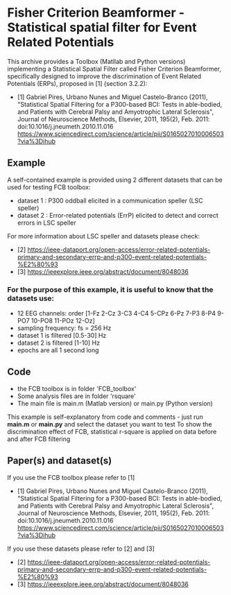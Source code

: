 # Fisher Criterion Beamformer - Statistical spatial filter for Event Related Potentials 

This archive provides a Toolbox (Matllab and Python versions) implementing a Statistical Spatial Filter called Fisher Criterion Beamformer, specifically designed to improve the discrimination of Event Related Potentials (ERPs), proposed in [1] (section 3.2.2):

* [1] Gabriel Pires, Urbano Nunes and  Miguel Castelo-Branco (2011), "Statistical Spatial Filtering for 
   a P300-based BCI: Tests in able-bodied, and Patients with Cerebral Palsy and Amyotrophic Lateral 
  Sclerosis", Journal of Neuroscience Methods, Elsevier, 2011, 195(2), 
  Feb. 2011: doi:10.1016/j.jneumeth.2010.11.016
  https://www.sciencedirect.com/science/article/pii/S0165027010006503?via%3Dihub

## Example
A self-contained example is provided using 2 different datasets that can be used for testing FCB toolbox:
* dataset 1 : P300 oddball elicited in a communication speller (LSC speller)
* dataset 2 : Error-related potentials (ErrP) elicited to detect and correct errors in LSC speller

For more information about LSC speller and datasets please check: 
* [2] https://ieee-dataport.org/open-access/error-related-potentials-primary-and-secondary-errp-and-p300-event-related-potentials-%E2%80%93
* [3] https://ieeexplore.ieee.org/abstract/document/8048036

### For the purpose of this example, it is useful to know that the datasets use:   
- 12 EEG channels: order [1-Fz 2-Cz 3-C3 4-C4 5-CPz 6-Pz 7-P3 8-P4 9-PO7 10-PO8 11-POz 12-Oz]
- sampling frequency: fs = 256 Hz
- dataset 1 is filtered [0.5-30] Hz
- dataset 2 is filtered [1-10] Hz
- epochs are all 1 second long

## Code
- the FCB toolbox is in folder 'FCB_toolbox' 
- Some analysis files are in folder 'rsquare'
- The main file is main.m (Matlab version) or main.py (Python version) 

This example is self-explanatory from code and comments - just run **main.m** or **main.py** and select the dataset you want to test
To show the discrimination effect of FCB,  statistical r-square is applied on data before and after FCB filtering 

## Paper(s) and dataset(s)
If you use the FCB toolbox please refer to [1]
* [1] Gabriel Pires, Urbano Nunes and  Miguel Castelo-Branco (2011), "Statistical Spatial Filtering for 
   a P300-based BCI: Tests in able-bodied, and Patients with Cerebral Palsy and Amyotrophic Lateral 
  Sclerosis", Journal of Neuroscience Methods, Elsevier, 2011, 195(2), 
  Feb. 2011: doi:10.1016/j.jneumeth.2010.11.016
  https://www.sciencedirect.com/science/article/pii/S0165027010006503?via%3Dihub

If you use these datasets please refer to [2] and [3]
* [2] https://ieee-dataport.org/open-access/error-related-potentials-primary-and-secondary-errp-and-p300-event-related-potentials-%E2%80%93
* [3] https://ieeexplore.ieee.org/abstract/document/8048036
